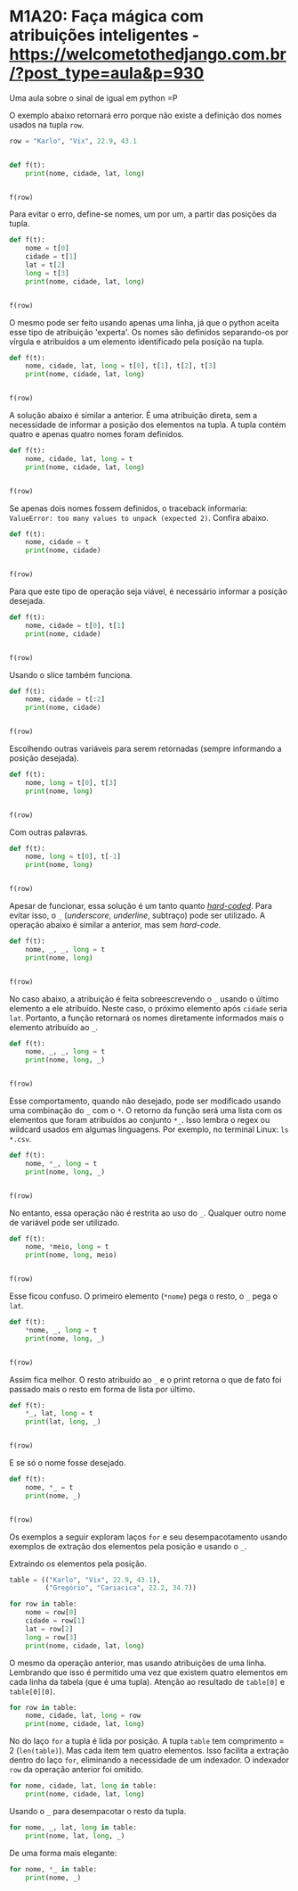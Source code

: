 # M1A20: Faça mágica com atribuições inteligentes - https://welcometothedjango.com.br/?post_type=aula&p=930

Uma aula sobre o sinal de igual em python =P

O exemplo abaixo retornará erro porque não existe a definição dos nomes usados na tupla `row`.

```python
row = "Karlo", "Vix", 22.9, 43.1


def f(t):
    print(nome, cidade, lat, long)


f(row)
```

Para evitar o erro, define-se nomes, um por um, a partir das posições da tupla.

```python
def f(t):
    nome = t[0]
    cidade = t[1]
    lat = t[2]
    long = t[3]
    print(nome, cidade, lat, long)


f(row)
```

O mesmo pode ser feito usando apenas uma linha, já que o python aceita esse tipo de atribuição 'experta'. Os nomes são definidos separando-os por vírgula e atribuídos a um elemento identificado pela posição na tupla.

```python
def f(t):
    nome, cidade, lat, long = t[0], t[1], t[2], t[3]
    print(nome, cidade, lat, long)


f(row)
```

A solução abaixo é similar a anterior. É uma atribuição direta, sem a necessidade de informar a posição dos elementos na tupla. A tupla contém quatro e apenas quatro nomes foram definidos.

```python
def f(t):
    nome, cidade, lat, long = t
    print(nome, cidade, lat, long)


f(row)
```

Se apenas dois nomes fossem definidos, o traceback informaria: `ValueError: too many values to unpack (expected 2)`. Confira abaixo.

```python
def f(t):
    nome, cidade = t
    print(nome, cidade)


f(row)
```

Para que este tipo de operação seja viável, é necessário informar a posição desejada.

```python
def f(t):
    nome, cidade = t[0], t[1]
    print(nome, cidade)


f(row)
```

Usando o slice também funciona.

```python
def f(t):
    nome, cidade = t[:2]
    print(nome, cidade)


f(row)
```

Escolhendo outras variáveis para serem retornadas (sempre informando a posição desejada).

```python
def f(t):
    nome, long = t[0], t[3]
    print(nome, long)


f(row)
```

Com outras palavras.

```python
def f(t):
    nome, long = t[0], t[-1]
    print(nome, long)


f(row)
```

Apesar de funcionar, essa solução é um tanto quanto [*hard-coded*](https://en.wikipedia.org/wiki/Hard_coding). Para evitar isso, o `_` (*underscore*, *underline*, subtraço) pode ser utilizado. A operação abaixo é similar a anterior, mas sem *hard-code*.

```python
def f(t):
    nome, _, _, long = t
    print(nome, long)


f(row)
```

No caso abaixo, a atribuição é feita sobreescrevendo o `_` usando o último elemento a ele atribuído. Neste caso, o próximo elemento após `cidade` seria `lat`. Portanto, a função retornará os nomes diretamente informados mais o elemento atribuído ao `_`.

```python
def f(t):
    nome, _, _, long = t
    print(nome, long, _)


f(row)
```

Esse comportamento, quando não desejado, pode ser modificado usando uma combinação do `_` com o `*`. O retorno da função será uma lista com os elementos que foram atribuídos ao conjunto `*_`. Isso lembra o regex ou wildcard usados em algumas linguagens. Por exemplo, no terminal Linux: `ls *.csv`.

```python
def f(t):
    nome, *_, long = t
    print(nome, long, _)


f(row)
```

No entanto, essa operação não é restrita ao uso do `_`. Qualquer outro nome de variável pode ser utilizado.

```python
def f(t):
    nome, *meio, long = t
    print(nome, long, meio)


f(row)
```

Esse ficou confuso. O primeiro elemento (`*nome`) pega o resto, o `_` pega o `lat`.

```python
def f(t):
    *nome, _, long = t
    print(nome, long, _)


f(row)
```

Assim fica melhor. O resto atribuído ao `_` e o print retorna o que de fato foi passado mais o resto em forma de lista por último.

```python
def f(t):
    *_, lat, long = t
    print(lat, long, _)


f(row)
```

E se só o nome fosse desejado.

```python
def f(t):
    nome, *_ = t
    print(nome, _)


f(row)
```

Os exemplos a seguir exploram laços `for` e seu desempacotamento usando exemplos de extração dos elementos pela posição e usando o `_`.


Extraindo os elementos pela posição.

```python
table = (("Karlo", "Vix", 22.9, 43.1),
         ("Gregório", "Cariacica", 22.2, 34.7))

for row in table:
    nome = row[0]
    cidade = row[1]
    lat = row[2]
    long = row[3]
    print(nome, cidade, lat, long)
```

O mesmo da operação anterior, mas usando atribuições de uma linha. Lembrando que isso é permitido uma vez que existem quatro elementos em cada linha da tabela (que é uma tupla). Atenção ao resultado de `table[0]` e `table[0][0]`.

```python
for row in table:
    nome, cidade, lat, long = row
    print(nome, cidade, lat, long)
```

No do laço `for` a tupla é lida por posição. A tupla `table` tem comprimento = 2 (`len(table)`). Mas cada item tem quatro elementos. Isso facilita a extração dentro do laço `for`, eliminando a necessidade de um indexador. O indexador `row` da operação anterior foi omitido.

```python
for nome, cidade, lat, long in table:
    print(nome, cidade, lat, long)
```

Usando o `_` para desempacotar o resto da tupla.

```python
for nome, _, lat, long in table:
    print(nome, lat, long, _)
```

De uma forma mais elegante:

```python
for nome, *_ in table:
    print(nome, _)
```
